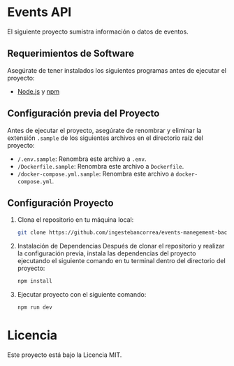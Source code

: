 # Events API

El siguiente proyecto sumistra información o datos de eventos.

## Requerimientos de Software

Asegúrate de tener instalados los siguientes programas antes de ejecutar el proyecto:

- [Node.js](https://nodejs.org/) y [npm](https://www.npmjs.com/)

## Configuración previa del Proyecto
Antes de ejecutar el proyecto, asegúrate de renombrar y eliminar la extensión `.sample` de los siguientes archivos en el directorio raíz del proyecto:

- `/.env.sample`: Renombra este archivo a `.env`.
- `/Dockerfile.sample`: Renombra este archivo a `Dockerfile`.
- `/docker-compose.yml.sample`: Renombra este archivo a `docker-compose.yml`.

## Configuración Proyecto
1. Clona el repositorio en tu máquina local:

   ```bash
   git clone https://github.com/ingestebancorrea/events-manegement-back.git

2. Instalación de Dependencias
    Después de clonar el repositorio y realizar la configuración previa, instala las dependencias del proyecto ejecutando el siguiente comando en tu terminal dentro del directorio del proyecto:

    ```bash
    npm install 

3. Ejecutar proyecto con el siguiente comando:
    ```bash
    npm run dev

# Licencia
Este proyecto está bajo la Licencia MIT.

 